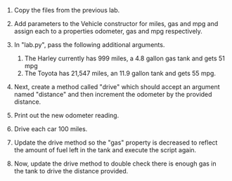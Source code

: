 1. Copy the files from the previous lab.
2. Add parameters to the Vehicle constructor for miles, gas and mpg and assign each to a properties odometer, gas and mpg respectively.
3. In "lab.py", pass the following additional arguments.
    1. The Harley currently has 999 miles, a 4.8 gallon gas tank and gets 51 mpg 
    2. The Toyota has 21,547 miles, an 11.9 gallon tank and gets 55 mpg.

4. Next, create a method called "drive" which should accept an argument named "distance" and then increment the odometer by the provided distance. 
5. Print out the new odometer reading.
6. Drive each car 100 miles.
7. Update the drive method so the "gas" property is decreased to reflect the amount of fuel left in the tank and execute the script again.
8. Now, update the drive method to double check there is enough gas in the tank to drive the distance provided.